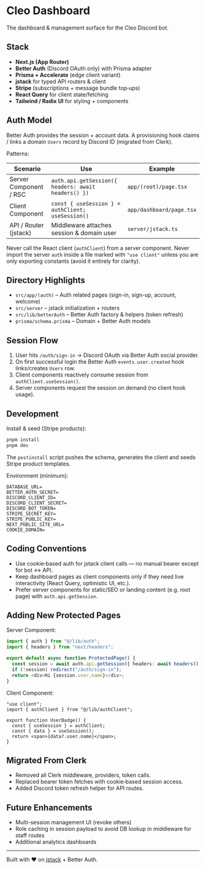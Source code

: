 # Cleo Dashboard

The dashboard & management surface for the Cleo Discord bot.

## Stack

- **Next.js (App Router)**
- **Better Auth** (Discord OAuth only) with Prisma adapter
- **Prisma + Accelerate** (edge client variant)
- **jstack** for typed API routers & client
- **Stripe** (subscriptions + message bundle top‑ups)
- **React Query** for client state/fetching
- **Tailwind / Radix UI** for styling + components

## Auth Model

Better Auth provides the session + account data. A provisioning hook claims / links a domain `Users` record by Discord ID (migrated from Clerk).

Patterns:

| Scenario               | Use                                                 | Example                  |
| ---------------------- | --------------------------------------------------- | ------------------------ |
| Server Component / RSC | `auth.api.getSession({ headers: await headers() })` | `app/(root)/page.tsx`    |
| Client Component       | `const { useSession } = authClient; useSession()`   | `app/dashboard/page.tsx` |
| API / Router (jstack)  | Middleware attaches session & domain user           | `server/jstack.ts`       |

Never call the React client (`authClient`) from a server component. Never import the server `auth` inside a file marked with `"use client"` unless you are only exporting constants (avoid it entirely for clarity).

## Directory Highlights

- `src/app/(auth)` – Auth related pages (sign-in, sign-up, account, welcome)
- `src/server` – jstack initialization + routers
- `src/lib/betterAuth` – Better Auth factory & helpers (token refresh)
- `prisma/schema.prisma` – Domain + Better Auth models

## Session Flow

1. User hits `/auth/sign-in` → Discord OAuth via Better Auth social provider.
2. On first successful login the Better Auth `events.user.created` hook links/creates `Users` row.
3. Client components reactively consume session from `authClient.useSession()`.
4. Server components request the session on demand (no client hook usage).

## Development

Install & seed (Stripe products):

```bash
pnpm install
pnpm dev
```

The `postinstall` script pushes the schema, generates the client and seeds Stripe product templates.

Environment (minimum):

```
DATABASE_URL=
BETTER_AUTH_SECRET=
DISCORD_CLIENT_ID=
DISCORD_CLIENT_SECRET=
DISCORD_BOT_TOKEN=
STRIPE_SECRET_KEY=
STRIPE_PUBLIC_KEY=
NEXT_PUBLIC_SITE_URL=
COOKIE_DOMAIN=
```

## Coding Conventions

- Use cookie‑based auth for jstack client calls — no manual bearer except for bot ↔ API.
- Keep dashboard pages as client components only if they need live interactivity (React Query, optimistic UI, etc.).
- Prefer server components for static/SEO or landing content (e.g. root page) with `auth.api.getSession`.

## Adding New Protected Pages

Server Component:

```ts
import { auth } from "@/lib/auth";
import { headers } from "next/headers";

export default async function ProtectedPage() {
  const session = await auth.api.getSession({ headers: await headers() });
  if (!session) redirect("/auth/sign-in");
  return <div>Hi {session.user.name}</div>;
}
```

Client Component:

```tsx
"use client";
import { authClient } from "@/lib/authClient";

export function UserBadge() {
  const { useSession } = authClient;
  const { data } = useSession();
  return <span>{data?.user.name}</span>;
}
```

## Migrated From Clerk

- Removed all Clerk middleware, providers, token calls.
- Replaced bearer token fetches with cookie‑based session access.
- Added Discord token refresh helper for API routes.

## Future Enhancements

- Multi-session management UI (revoke others)
- Role caching in session payload to avoid DB lookup in middleware for staff routes
- Additional analytics dashboards

---

Built with ❤️ on [jstack](https://jstack.app) + Better Auth.
